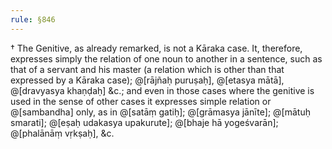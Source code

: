 ```yaml
---
rule: §846
---
```


† The Genitive, as already remarked, is not a Kāraka case. It, therefore, expresses simply the relation of one noun to another in a sentence, such as that of a servant and his master (a relation which is other than that expressed by a Kāraka case); @[rājñaḥ puruṣaḥ], @[etasya mātā], @[dravyasya khaṇḍaḥ] &c.; and even in those cases where the genitive is used in the sense of other cases it expresses simple relation or @[sambandha] only, as in @[satāṃ gatiḥ]; @[grāmasya jānīte]; @[mātuḥ smarati]; @[eṣaḥ udakasya upakurute]; @[bhaje hā yogeśvarān]; @[phalānāṃ vṛkṣaḥ], &c.